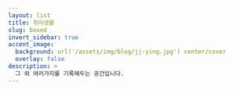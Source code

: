 ```yaml
---
layout: list
title: 취미생활
slug: boxed
invert_sidebar: true
accent_image:
  background: url('/assets/img/blog/jj-ying.jpg') center/cover
  overlay: false
description: >
  그 외 여러가지를 기록해두는 공간입니다.
---
```


